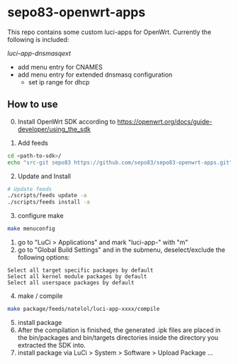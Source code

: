sepo83-openwrt-apps
===
This repo contains some custom luci-apps for OpenWrt. 
Currently the following is included:

*luci-app-dnsmasqext*
* add menu entry for CNAMES 
* add menu entry for extended dnsmasq configuration
  * set ip range for dhcp

How to use
---
0. Install OpenWrt SDK according to https://openwrt.org/docs/guide-developer/using_the_sdk

1. Add feeds
```bash
cd <path-to-sdk>/
echo "src-git sepo83 https://github.com/sepo83/sepo83-openwrt-apps.git" >> feeds.conf.default
```

2. Update and Install
```bash
# Update feeds
./scripts/feeds update -a
./scripts/feeds install -a
```

3. configure make 
```bash
make menuconfig
```
  1. go to "LuCi > Applications" and mark "luci-app-<dnsmasqext>" with "m"
  2. go to "Global Build Settings" and in the submenu, deselect/exclude the following options:
  
    Select all target specific packages by default
    Select all kernel module packages by default
    Select all userspace packages by default

4. make / compile
```bash
make package/feeds/natelol/luci-app-xxxx/compile
```
  
5. install package
  1. After the compilation is finished, the generated .ipk files are placed in the bin/packages and bin/targets directories inside the directory you extracted the SDK into. 
  2. install package via LuCi > System > Software > Upload Package ...

